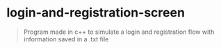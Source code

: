 # login-and-registration-screen
>Program made in c++ to simulate a login and registration flow with information saved in a .txt file
